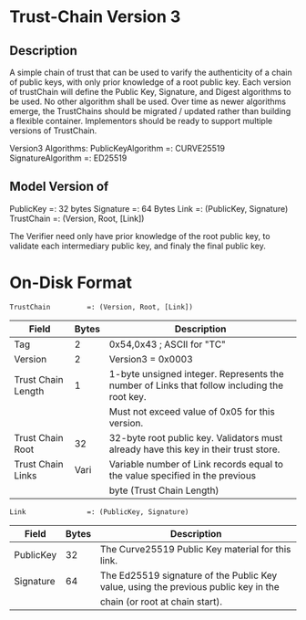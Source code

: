 Trust-Chain Version 3
=====================

Description
-----------
A simple chain of trust that can be used to varify the authenticity of a chain of public keys, with only prior knowledge of a root public key.
Each version of trustChain will define the Public Key, Signature, and Digest algorithms to be used. No other algorithm shall be used.
Over time as newer algorithms emerge, the TrustChains should be migrated / updated rather than building a flexible container. 
Implementors should be ready to support multiple versions of TrustChain.

Version3 Algorithms:
    PublicKeyAlgorithm =: CURVE25519 
    SignatureAlgorithm =: ED25519


Model Version of
-----

PublicKey  =: 32 bytes 
Signature  =: 64 Bytes 
Link       =: (PublicKey, Signature)
TrustChain =: (Version, Root, [Link]) 

The Verifier need only have prior knowledge of the root public key, to validate each intermediary public key, 
and finaly the final public key.  

On-Disk Format
==============

`TrustChain         =: (Version, Root, [Link])` 

| Field              | Bytes | Description
| ------------------ | ----- | -------------------------------------------------------------------------------------------- |
| Tag                | 2     | 0x54,0x43 ; ASCII for "TC"                                                                   |
| Version            | 2     | Version3 = 0x0003                                                                            |
| Trust Chain Length | 1     | 1-byte unsigned integer. Represents the number of Links that follow including the root key.  |
|                    |       | Must not exceed value of 0x05 for this version.                                              |
| Trust Chain Root   | 32    | 32-byte root public key. Validators must already have this key in their trust store.         |
| Trust Chain Links  | Vari  | Variable number of Link records equal to the value specified in the previous                 | 
|                    |       | byte (Trust Chain Length)                                                                    | 

`Link               =: (PublicKey, Signature)`

| Field              | Bytes | Description
| ------------------ | ----- | -------------------------------------------------------------------------------------------- |
| PublicKey          | 32    | The Curve25519 Public Key material for this link.                                            |
| Signature          | 64    | The Ed25519 signature of the Public Key value, using the previous public key in the          |
|                    |       | chain (or root at chain start).                                                              |

